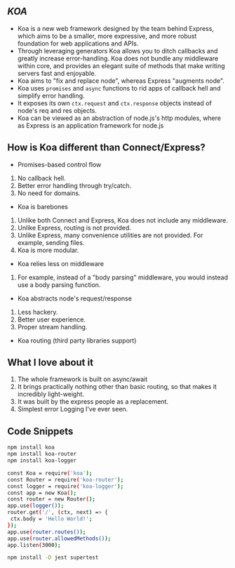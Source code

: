 ## *KOA*
- Koa is a new web framework designed by the team behind Express, which aims to be a smaller, more expressive, and more robust foundation for web applications and APIs. 
- Through leveraging generators Koa allows you to ditch callbacks and greatly increase error-handling. Koa does not bundle any middleware within core, and provides an elegant suite of methods that make writing servers fast and enjoyable.
- Koa aims to "fix and replace node", whereas Express "augments node".
- Koa uses `promises` and `async` functions to rid apps of callback hell and simplify error handling.
- It exposes its own `ctx.request` and `ctx.response` objects instead of node's req and res objects.
- Koa can be viewed as an abstraction of node.js's http modules, where as Express is an application framework for node.js


## How is Koa different than Connect/Express?

- Promises-based control flow

1. No callback hell.
2. Better error handling through try/catch.
3. No need for domains.

- Koa is barebones

1. Unlike both Connect and Express, Koa does not include any middleware.
2. Unlike Express, routing is not provided.
3. Unlike Express, many convenience utilities are not provided. For example, sending files.
4. Koa is more modular.

- Koa relies less on middleware

1. For example, instead of a "body parsing" middleware, you would instead use a body parsing function.

- Koa abstracts node's request/response

1. Less hackery.
2. Better user experience.
3. Proper stream handling.
  
- Koa routing (third party libraries support)


## What I love about it

1. The whole framework is built on async/await
2. It brings practically nothing other than basic routing, so that makes it incredibly light-weight.
3. It was built by the express people as a replacement.
4. Simplest error Logging I’ve ever seen.

## Code Snippets

```bash
npm install koa
npm install koa-router
npm install koa-logger
```

```bash
const Koa = require('koa');
const Router = require('koa-router');
const logger = require('koa-logger');
const app = new Koa();
const router = new Router();
app.use(logger());
router.get('/', (ctx, next) => {
 ctx.body = 'Hello World!';
});
app.use(router.routes());
app.use(router.allowedMethods());
app.listen(3000);
```

```bash
npm install -D jest supertest
```